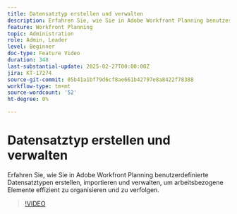 ```yaml
---
title: Datensatztyp erstellen und verwalten
description: Erfahren Sie, wie Sie in Adobe Workfront Planning benutzerdefinierte Datensatztypen erstellen, importieren und verwalten, um arbeitsbezogene Elemente effizient zu organisieren und zu verfolgen.
feature: Workfront Planning
topic: Administration
role: Admin, Leader
level: Beginner
doc-type: Feature Video
duration: 348
last-substantial-update: 2025-02-27T00:00:00Z
jira: KT-17274
source-git-commit: 05b41a1bf79d6cf8ae661b42797e8a8422f78388
workflow-type: tm+mt
source-wordcount: '52'
ht-degree: 0%

---
```



# Datensatztyp erstellen und verwalten

Erfahren Sie, wie Sie in Adobe Workfront Planning benutzerdefinierte Datensatztypen erstellen, importieren und verwalten, um arbeitsbezogene Elemente effizient zu organisieren und zu verfolgen.

>[!VIDEO](https://video.tv.adobe.com/v/3447965/?learn=on&enablevpops)

